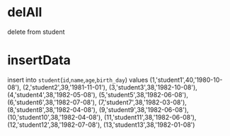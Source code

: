 delAll
====
delete from student

insertData
====
insert  into `student`(`id`,`name`,`age`,`birth_day`) values
(1,'student1',40,'1980-10-08'),
(2,'student2',39,'1981-11-01'),
(3,'student3',38,'1982-10-08'),
(4,'student4',38,'1982-05-08'),
(5,'student5',38,'1982-06-08'),
(6,'student6',38,'1982-07-08'),
(7,'student7',38,'1982-03-08'),
(8,'student8',38,'1982-04-08'),
(9,'student9',38,'1982-06-08'),
(10,'student10',38,'1982-04-08'),
(11,'student11',38,'1982-06-08'),
(12,'student12',38,'1982-07-08'),
(13,'student13',38,'1982-01-08')

